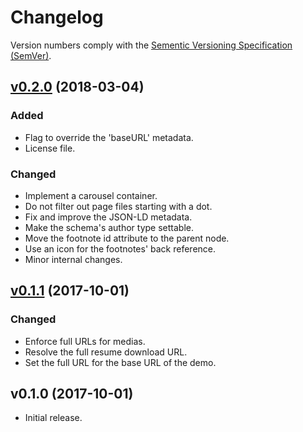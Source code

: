 Changelog
=========

Version numbers comply with the [Sementic Versioning Specification (SemVer)].


## [v0.2.0] (2018-03-04)

### Added

- Flag to override the 'baseURL' metadata.
- License file.


### Changed

- Implement a carousel container.
- Do not filter out page files starting with a dot.
- Fix and improve the JSON-LD metadata.
- Make the schema's author type settable.
- Move the footnote id attribute to the parent node.
- Use an icon for the footnotes' back reference.
- Minor internal changes.



## [v0.1.1] (2017-10-01)

### Changed

- Enforce full URLs for medias.
- Resolve the full resume download URL.
- Set the full URL for the base URL of the demo.


## v0.1.0 (2017-10-01)

- Initial release.


[Sementic Versioning Specification (SemVer)]: http://semver.org
[v0.2.0]: https://github.com/christophercrouzet/eddi/compare/v0.1.1...v0.2.0
[v0.1.1]: https://github.com/christophercrouzet/eddi/compare/v0.1.0...v0.1.1
